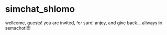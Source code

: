 # simchat_shlomo
wellcome, guests!
you are invited, for sure!
anjoy, and give back...
allways in semachot!!!!
